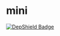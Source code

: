 # mini

[![DepShield Badge](https://staging.depshield.sonatype.org/badges/ds-staging/mini/depshield.svg)](https://depshield.github.io)
